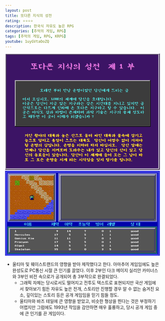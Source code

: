 ```yaml
---
layout: post
title: 또다른 지식의 성전
rating: ⭐️⭐️⭐️⭐️
description: 한국식 자유도 높은 RPG
categories: [추억의 게임, RPG]
tags: [추억의 게임, RPG, KRPG]
youtube: 1uyGVtaOoZQ
---
```


![또다른 지식의 성전](../../img/2004/lore_00.png)
![또다른 지식의 성전](../../img/2004/lore_01.png)

- 울티마 및 웨이스트랜드의 영향을 받아 제작했다고 한다. 아마추어 게임임에도 높은 완성도로 PC통신 시절 큰 인기를 끌었다. 이후 2부인 다크 메이지 실리안 카미너스와 3부인 비전 속으로가 공개되어 총 3부작으로 완결되었다.
    - 그래픽 자체는 당시로서도 떨어지고 전투도 텍스트로 표현되지만 국산 게임에서 찾아보기 힘든 자유도 높은 전개, 스토리만 진행할 경우 알 수 없는 숨겨진 요소, 깊이있는 스토리 등은 공개 게임임을 믿기 힘들 정도.
    - 울티마와 바즈 테일에 큰 영향을 받았고, 비슷한 형상을 띈다는 것은 부정하기 어렵지만 그럼에도 1993년 작임을 감안하면 매우 훌륭하고, 당시 공개 게임 중에 큰 인기를 끈 게임이다.